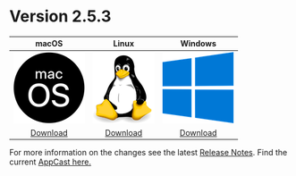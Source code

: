 # Version 2.5.3

| macOS | Linux | Windows |
| :---------: | :---------: | :---------: |
| [![](assets/macos.png)](downloads/2.5.3/metadata.zip) | [![](assets/linux.png)](downloads/2.5.3/metadata.zip) | [![](assets/windows.png)](downloads/2.5.3/metadata.zip) |
| [Download](downloads/2.5.3/metadata-2.5.3.zip) | [Download](downloads/2.5.3/metadata-2.5.3.zip) | [Download](downloads/2.5.3/metadata-2.5.3.zip)|

For more information on the changes see the latest [Release Notes](release-notes/2.5.3/release_notes.html).
Find the current [AppCast here.](appcast.xml)

